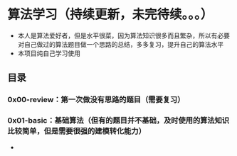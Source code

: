# 算法学习（持续更新，未完待续。。。）
- 本人是算法爱好者，但是水平很菜，因为算法知识很多而且繁杂，所以有必要对自己做过的算法题目做一个思路的总结，多多复习，提升自己的算法水平
- 本项目纯自己学习使用
## 目录
### 0x00-review：第一次做没有思路的题目（需要复习）
### 0x01-basic：基础算法（但有的题目并不基础，及时使用的算法知识比较简单，但是需要很强的建模转化能力）
- 